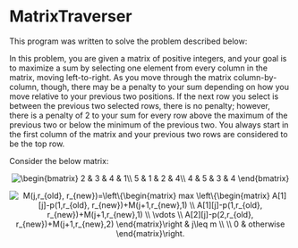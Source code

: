 # MatrixTraverser

This program was written to solve the problem described below:

In this problem, you are given a matrix of positive integers, and your goal is to maximize a sum by selecting one element from every column in the matrix, moving left-to-right.  As you move through the matrix column-by-column, though, there may be a penalty to your sum depending on how you move relative to your previous two positions.  If the next row you select is between the previous two selected rows, there is no penalty; however, there is a penalty of 2 to your sum for every row above the maximum of the previous two or below the minimum of the previous two.  You always start in the first column of the matrix and your previous two rows are considered to be the top row.

Consider the below matrix:
<p align="center">
<img src="https://latex.codecogs.com/svg.latex?\begin{bmatrix}&space;2&space;&&space;3&space;&&space;4&space;&&space;1\\&space;5&space;&&space;1&space;&&space;2&space;&&space;4\\&space;4&space;&&space;5&space;&&space;3&space;&&space;4&space;\end{bmatrix}" title="\begin{bmatrix} 2 & 3 & 4 & 1\\ 5 & 1 & 2 & 4\\ 4 & 5 & 3 & 4 \end{bmatrix}"/>
</p>

<p align="center">
<img src="https://latex.codecogs.com/svg.latex?M(j,r_{old},&space;r_{new})=\left\{\begin{matrix}&space;max&space;\left\{\begin{matrix}&space;A[1][j]-p(1,r_{old},&space;r_{new})&plus;M(j&plus;1,r_{new},1)&space;\\&space;A[2][j]-p(2,r_{old},&space;r_{new})&plus;M(j&plus;1,r_{new},2)&space;\\&space;\vdots&space;\\&space;A[n][j]-p(n,r_{old},&space;r_{new})&plus;M(j&plus;1,r_{new},n)&space;\end{matrix}\right&space;&&space;j\leq&space;m&space;\\&space;\\&space;0&space;&&space;otherwise&space;\end{matrix}\right." title="M(j,r_{old}, r_{new})=\left\{\begin{matrix} max \left\{\begin{matrix} A[1][j]-p(1,r_{old}, r_{new})+M(j+1,r_{new},1) \\ A[1][j]-p(1,r_{old}, r_{new})+M(j+1,r_{new},1) \\ \vdots \\ A[2][j]-p(2,r_{old}, r_{new})+M(j+1,r_{new},2) \end{matrix}\right & j\leq m \\ \\ 0 & otherwise \end{matrix}\right."/>
</p>
